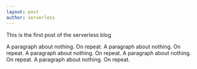 ```yaml
---
layout: post
author: serverless
---
```

This is the first post of the serverless blog

A paragraph about nothing. On repeat.
A paragraph about nothing. On repeat.
A paragraph about nothing. On repeat.
A paragraph about nothing. On repeat.
A paragraph about nothing. On repeat.
